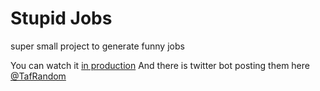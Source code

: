 # Stupid Jobs
super small project to generate funny jobs

You can watch it [in production](https://rdm.hosh.it/StupidJobs/)
And there is twitter bot posting them here [@TafRandom](https://twitter.com/TafRandom)
